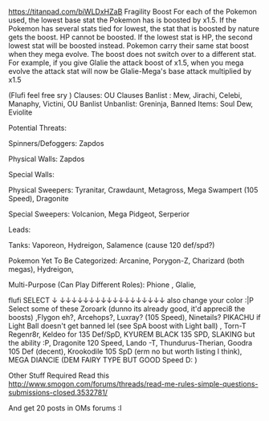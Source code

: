 https://titanpad.com/biWLDxHZaB
Fragility Boost
For each of the Pokemon used, the lowest base stat the Pokemon has is boosted by x1.5. If the Pokemon has several stats tied for lowest, the stat that is boosted by nature gets the boost. HP cannot be boosted. If the lowest stat is HP, the second lowest stat will be boosted instead. Pokemon carry their same stat boost when they mega evolve. The boost does not switch over to a different stat. For example, if you give Glalie the attack boost of x1.5, when you mega evolve the attack stat will now be Glalie-Mega's base attack multiplied by x1.5

(Flufi feel free sry )
Clauses: OU Clauses
Banlist : Mew, Jirachi, Celebi, Manaphy, Victini, OU Banlist
Unbanlist: Greninja, 
Banned Items: Soul Dew, Eviolite

Potential Threats: 

Spinners/Defoggers:  Zapdos

Physical Walls: Zapdos

Special Walls: 

Physical Sweepers: Tyranitar, Crawdaunt, Metagross, Mega Swampert (105 Speed), Dragonite

Special Sweepers: Volcanion, Mega Pidgeot, Serperior 

Leads:

Tanks: Vaporeon, Hydreigon, Salamence (cause 120 def/spd?)

Pokemon Yet To Be Categorized: Arcanine, Porygon-Z, Charizard (both megas), Hydreigon, 

Multi-Purpose (Can Play Different Roles): Phione , Glalie,

flufi SELECT ↓
↓↓↓↓↓↓↓↓↓↓↓↓↓↓↓↓↓↓ also change your color :|P
Select some of these
Zoroark (dunno its already good, it'd appreci8 the boosts) ,Flygon eh?, Arcehops?, Luxray? (105 Speed), Ninetails? PIKACHU if Light Ball doesn't get banned lel (see SpA boost with Light ball) , Torn-T Regenr8r, Keldeo for 135 Def/SpD, KYUREM BLACK 135 SPD, SLAKING but the ability :P, Dragonite 120 Speed, Lando -T, Thundurus-Therian, Goodra 105 Def (decent), Krookodile 105 SpD (erm no but worth listing I think), MEGA DIANCIE (DEM FAIRY TYPE BUT GOOD Speed D: )

Other Stuff Required
Read this
http://www.smogon.com/forums/threads/read-me-rules-simple-questions-submissions-closed.3532781/

And get 20 posts in OMs forums :I

